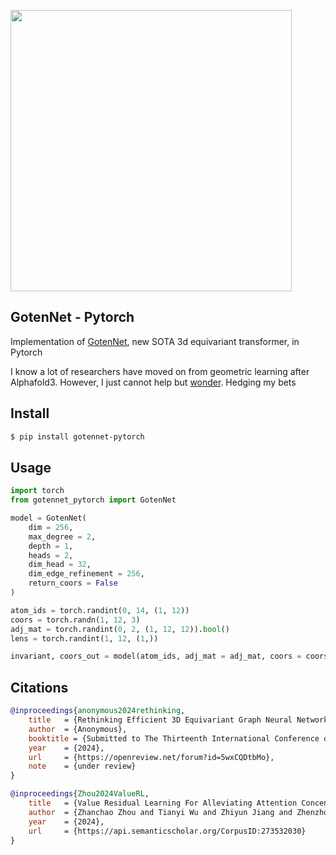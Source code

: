 <img src="./gotennet.png" width="450px"></img>

## GotenNet - Pytorch

Implementation of <a href="https://openreview.net/forum?id=5wxCQDtbMo">GotenNet</a>, new SOTA 3d equivariant transformer, in Pytorch

I know a lot of researchers have moved on from geometric learning after Alphafold3. However, I just cannot help but <a href="https://arxiv.org/abs/2410.11443">wonder</a>. Hedging my bets

## Install

```bash
$ pip install gotennet-pytorch
```

## Usage

```python
import torch
from gotennet_pytorch import GotenNet

model = GotenNet(
    dim = 256,
    max_degree = 2,
    depth = 1,
    heads = 2,
    dim_head = 32,
    dim_edge_refinement = 256,
    return_coors = False
)

atom_ids = torch.randint(0, 14, (1, 12))
coors = torch.randn(1, 12, 3)
adj_mat = torch.randint(0, 2, (1, 12, 12)).bool()
lens = torch.randint(1, 12, (1,))

invariant, coors_out = model(atom_ids, adj_mat = adj_mat, coors = coors, lens = lens)
```

## Citations

```bibtex
@inproceedings{anonymous2024rethinking,
    title   = {Rethinking Efficient 3D Equivariant Graph Neural Networks},
    author  = {Anonymous},
    booktitle = {Submitted to The Thirteenth International Conference on Learning Representations},
    year    = {2024},
    url     = {https://openreview.net/forum?id=5wxCQDtbMo},
    note    = {under review}
}
```

```bibtex
@inproceedings{Zhou2024ValueRL,
    title   = {Value Residual Learning For Alleviating Attention Concentration In Transformers},
    author  = {Zhanchao Zhou and Tianyi Wu and Zhiyun Jiang and Zhenzhong Lan},
    year    = {2024},
    url     = {https://api.semanticscholar.org/CorpusID:273532030}
}
```
